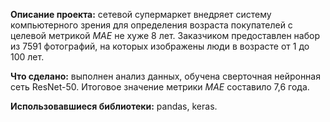 **Описание проекта:** сетевой супермаркет внедряет систему компьютерного зрения для определения возраста покупателей с целевой метрикой *MAE* не хуже 8 лет. Заказчиком предоставлен набор из 7591 фотографий, на которых изображены люди в возрасте от 1 до 100 лет.

**Что сделано:** выполнен анализ данных, обучена сверточная нейронная сеть ResNet-50. Итоговое значение метрики *MAE* составило 7,6 года.

**Использовавшиеся библиотеки:** pandas, keras.